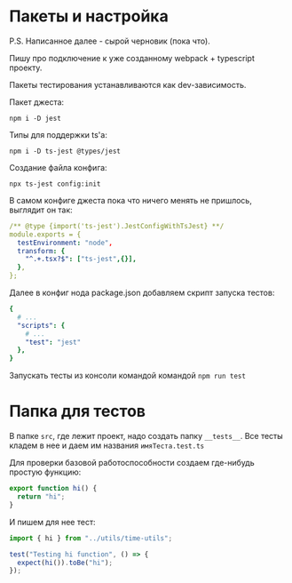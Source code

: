 # Пакеты и настройка

P.S. Написанное далее - сырой черновик (пока что).

Пишу про подключение к уже созданному webpack + typescript проекту.

Пакеты тестирования устанавливаются как dev-зависимость.

Пакет джеста:

```
npm i -D jest
```

Типы для поддержки ts'а:

```
npm i -D ts-jest @types/jest
```

Создание файла конфига:

```
npx ts-jest config:init
```

В самом конфиге джеста пока что ничего менять не пришлось, выглядит он так:

```yaml
/** @type {import('ts-jest').JestConfigWithTsJest} **/
module.exports = {
  testEnvironment: "node",
  transform: {
    "^.+.tsx?$": ["ts-jest",{}],
  },
};
```

Далее в конфиг нода package.json добавляем скрипт запуска тестов:

```yaml
{
  # ...
  "scripts": {
    # ...
    "test": "jest"
  },
}
```

Запускать тесты из консоли командой командой `npm run test`

# Папка для тестов

В папке `src`, где лежит проект, надо создать папку `__tests__`. Все тесты кладем в нее и даем им названия `имяТеста.test.ts`

Для проверки базовой работоспособности создаем где-нибудь простую функцию:

```javascript
export function hi() {
  return "hi";
}
```

И пишем для нее тест:

```javascript
import { hi } from "../utils/time-utils";

test("Testing hi function", () => {
  expect(hi()).toBe("hi");
});
```

